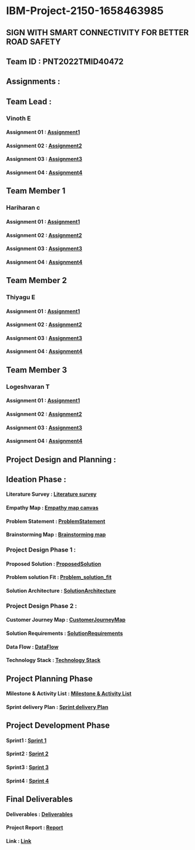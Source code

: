 # IBM-Project-2150-1658463985
## SIGN WITH SMART CONNECTIVITY FOR BETTER ROAD SAFETY


## Team ID : PNT2022TMID40472

## Assignments :

## Team Lead :

   ### Vinoth E

   #### Assignment 01              :   [Assignment1](https://github.com/IBM-EPBL/IBM-Project-2150-1658463985/blob/main/ASSIGNMENT/Team%20Lead/Assignment_1.pdf)

   #### Assignment 02              :   [Assignment2](https://github.com/IBM-EPBL/IBM-Project-2150-1658463985/blob/main/ASSIGNMENT/Team%20Lead/Assignment_2.pdf)
   
   #### Assignment 03              :   [Assignment3](https://github.com/IBM-EPBL/IBM-Project-2150-1658463985/blob/main/ASSIGNMENT/Team%20Lead/Assignment_3.pdf)
   
   #### Assignment 04              :   [Assignment4](https://github.com/IBM-EPBL/IBM-Project-2150-1658463985/blob/main/ASSIGNMENT/Team%20Lead/Assignment_4.pdf)

## Team Member 1

   ### Hariharan c

   ####  Assignment 01              :   [Assignment1](https://github.com/IBM-EPBL/IBM-Project-2150-1658463985/blob/main/ASSIGNMENT/Team%20Member%201/arudio%20using%20led%20and%20buzzer.pdf)

   ####  Assignment 02              :   [Assignment2](https://github.com/IBM-EPBL/IBM-Project-2150-1658463985/blob/main/ASSIGNMENT/Team%20Member%201/python%20code%20for%20detect%20high%20temperature%20and%20humidity.pdf)
   
   ####  Assignment 03              :   [Assignment3](https://github.com/IBM-EPBL/IBM-Project-2150-1658463985/blob/main/ASSIGNMENT/Team%20Member%201/python%20code%20for%20blinking%20led%20%26%20Traffic%20light.pdf)
   
   ####  Assignment 04              :   [Assignment4](https://github.com/IBM-EPBL/IBM-Project-2150-1658463985/blob/main/ASSIGNMENT/Team%20Member%201/Code%20for%20ultrasonic%20sensor%20and%20connect%20to%20IBM%20cloud.pdf)

## Team Member 2

   ### Thiyagu E

   #### Assignment 01               :  [Assignment1](https://github.com/IBM-EPBL/IBM-Project-2150-1658463985/blob/main/ASSIGNMENT/Team%20Member%202/Assignment_1%20Thiyagu.pdf)

   #### Assignment 02               :  [Assignment2](https://github.com/IBM-EPBL/IBM-Project-2150-1658463985/blob/main/ASSIGNMENT/Team%20Member%202/Assignment_2%20Thiyagu.pdf)
   
   #### Assignment 03               :  [Assignment3](https://github.com/IBM-EPBL/IBM-Project-2150-1658463985/blob/main/ASSIGNMENT/Team%20Member%202/Assignment_3%20Thiyagu.pdf)
   
   #### Assignment 04               :  [Assignment4](https://github.com/IBM-EPBL/IBM-Project-2150-1658463985/blob/main/ASSIGNMENT/Team%20Member%202/Assignment_4%20Thiyagu.pdf)

## Team Member 3

  ### Logeshvaran T

  #### Assignment 01                 :  [Assignment1](https://github.com/IBM-EPBL/IBM-Project-2150-1658463985/blob/main/ASSIGNMENT/Team%20Member%203/ASSIGNMENT.pptx) 

  #### Assignment 02                 :  [Assignment2](https://github.com/IBM-EPBL/IBM-Project-2150-1658463985/blob/main/ASSIGNMENT/Team%20Member%203/assignment2_LOGESH.pdf)
   
  #### Assignment 03                 :  [Assignment3](https://github.com/IBM-EPBL/IBM-Project-2150-1658463985/blob/main/ASSIGNMENT/Team%20Member%203/Assignment_3_LOGESHVARAN.pdf)
   
  #### Assignment 04                 :  [Assignment4](https://github.com/IBM-EPBL/IBM-Project-2150-1658463985/blob/main/ASSIGNMENT/Team%20Member%203/Assignment-4.pdf)

 ## Project Design and Planning :

 ## Ideation Phase :

   #### Literature Survey            :  [Literature survey](https://github.com/IBM-EPBL/IBM-Project-2150-1658463985/blob/main/PROJECT%20DESIGN%20AND%20PLANNING/Ideation%20Phase/Literature_Survey.pdf) 

			 
   #### Empathy Map                  :  [Empathy map canvas](https://github.com/IBM-EPBL/IBM-Project-2150-1658463985/blob/main/PROJECT%20DESIGN%20AND%20PLANNING/Ideation%20Phase/Empathy_Map.pdf) 
			 
   #### Problem Statement            :  [ProblemStatement](https://github.com/IBM-EPBL/IBM-Project-2150-1658463985/blob/main/PROJECT%20DESIGN%20AND%20PLANNING/Ideation%20Phase/Problem_Statement.pdf)
			 
   #### Brainstorming Map            :  [Brainstorming map](https://github.com/IBM-EPBL/IBM-Project-2150-1658463985/blob/main/PROJECT%20DESIGN%20AND%20PLANNING/Ideation%20Phase/Brain_Storming.pdf)
   
 
  

### Project Design Phase 1 :
   
   #### Proposed Solution     :  [ProposedSolution](https://github.com/IBM-EPBL/IBM-Project-2150-1658463985/blob/main/PROJECT%20DESIGN%20AND%20PLANNING/Project%20Design%20Phase%20I/Proposed_Solution.pdf)
		  
   #### Problem solution Fit  :  [Problem_solution_fit](https://github.com/IBM-EPBL/IBM-Project-2150-1658463985/blob/main/PROJECT%20DESIGN%20AND%20PLANNING/Project%20Design%20Phase%20I/Problem_Solution_Fit.pdf)
		  
   #### Solution Architecture :  [SolutionArchitecture](https://github.com/IBM-EPBL/IBM-Project-2150-1658463985/blob/main/PROJECT%20DESIGN%20AND%20PLANNING/Project%20Design%20Phase%20I/Solution_Architecture.pdf)

   ### Project Design Phase 2 : 
   
   #### Customer Journey Map  :  [CustomerJourneyMap](https://github.com/IBM-EPBL/IBM-Project-2150-1658463985/blob/main/PROJECT%20DESIGN%20AND%20PLANNING/Project%20Design%20Phase%20II/Customer_Journey_Map.pdf)

   
   #### Solution Requirements :  [SolutionRequirements](https://github.com/IBM-EPBL/IBM-Project-2150-1658463985/blob/main/PROJECT%20DESIGN%20AND%20PLANNING/Project%20Design%20Phase%20II/Solution_Requirements.pdf)

   
   #### Data Flow	      :  [DataFlow](https://github.com/IBM-EPBL/IBM-Project-2150-1658463985/blob/main/PROJECT%20DESIGN%20AND%20PLANNING/Project%20Design%20Phase%20II/Data_Flow_Diagrams.pdf)

   #### Technology Stack      :  [Technology Stack](https://github.com/IBM-EPBL/IBM-Project-2150-1658463985/blob/main/PROJECT%20DESIGN%20AND%20PLANNING/Project%20Design%20Phase%20II/Technology_Stack.pdf)

## Project Planning Phase

   #### Milestone & Activity List  :  [Milestone & Activity List](https://github.com/IBM-EPBL/IBM-Project-2150-1658463985/blob/main/PROJECT%20DESIGN%20AND%20PLANNING/Project%20Planning%20Phase/Milestone%20%26%20Activity%20List.pdf)

   #### Sprint delivery Plan : [Sprint delivery Plan](https://github.com/IBM-EPBL/IBM-Project-2150-1658463985/blob/main/PROJECT%20DESIGN%20AND%20PLANNING/Project%20Planning%20Phase/Sprint%20delivery%20plan.pdf)


## Project Development Phase
   #### Sprint1                 :  [Sprint 1](https://github.com/IBM-EPBL/IBM-Project-2150-1658463985/tree/main/PROJECT%20DEVELOPMENT%20PHASE/Sprint%201)
   
   #### Sprint2                 :  [Sprint 2](https://github.com/IBM-EPBL/IBM-Project-2150-1658463985/tree/main/PROJECT%20DEVELOPMENT%20PHASE/Sprint%202) 
   
   #### Sprint3                 :  [Sprint 3](https://github.com/IBM-EPBL/IBM-Project-2150-1658463985/tree/main/PROJECT%20DEVELOPMENT%20PHASE/Sprint%203)
   
   #### Sprint4                 :  [Sprint 4](https://github.com/IBM-EPBL/IBM-Project-2150-1658463985/tree/main/PROJECT%20DEVELOPMENT%20PHASE/Sprint%204)
   
## Final Deliverables

   #### Deliverables                 :  [Deliverables]()
   #### Project Report               :  [Report]()
   #### Link                         :  [ Link]()



